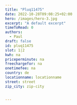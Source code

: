 ```yaml
---
title: "Pluq11475"
date: 2022-10-28T09:08:25+02:00
hero: /images/hero-3.jpg
excerpt: "A default excerpt"
timeToRead: 0
authors:
  - Paul
draft: false
id: pluq11475
slot: 1|2
kwh: na
priceperminute: na
freechargefor: na
onetimefee: na
country: de
locationname: locationname
street: street
zip_city: zip-city


---
```

